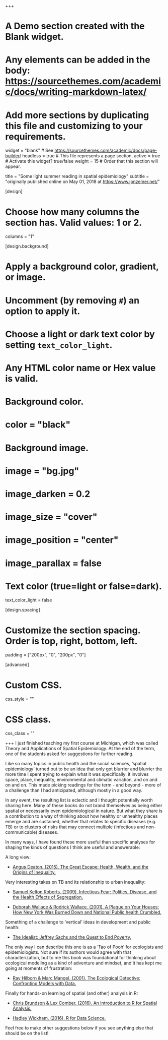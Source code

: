 +++
# A Demo section created with the Blank widget.
# Any elements can be added in the body: https://sourcethemes.com/academic/docs/writing-markdown-latex/
# Add more sections by duplicating this file and customizing to your requirements.

widget = "blank"  # See https://sourcethemes.com/academic/docs/page-builder/
headless = true  # This file represents a page section.
active = true  # Activate this widget? true/false
weight = 15  # Order that this section will appear.

title = "Some light summer reading in spatial epidemiology"
subtitle = "originally published online on May 01, 2018 at https://www.jonzelner.net/"

[design]
  # Choose how many columns the section has. Valid values: 1 or 2.
  columns = "1"

[design.background]
  # Apply a background color, gradient, or image.
  #   Uncomment (by removing `#`) an option to apply it.
  #   Choose a light or dark text color by setting `text_color_light`.
  #   Any HTML color name or Hex value is valid.

  # Background color.
# color = "black"
  
  # Background image.
# image = "bg.jpg"
# image_darken = 0.2
# image_size = "cover"
# image_position = "center"
# image_parallax = false 
  
  # Text color (true=light or false=dark).
  text_color_light = false

[design.spacing]
  # Customize the section spacing. Order is top, right, bottom, left.
  padding = ["200px", "0", "200px", "0"]

[advanced]
 # Custom CSS. 
 css_style = ""
 
 # CSS class.
 css_class = ""

+++
I just finished teaching my first course at Michigan, which was called Theory and Applications of Spatial Epidemiology. At the end of the term, one of the students asked for suggestions for further reading.

Like so many topics in public health and the social sciences, ‘spatial epidemiology’ turned out to be an idea that only got blurrier and blurrier the more time I spent trying to explain what it was specifically: it involves space, place, inequality, environmental and climatic variation, and on and on and on. This made picking readings for the term - and beyond - more of a challenge than I had anticipated, although mostly in a good way.

In any event, the resulting list is eclectic and I thought potentially worth sharing here. Many of these books do not brand themselves as being either spatial or necessarily even epidemiological in nature. But what they share is a contribution to a way of thinking about how healthy or unhealthy places emerge and are sustained, whether that relates to specific diseases (e.g. TB) or to clusters of risks that may connect multiple (infectious and non-communicable) diseases.

In many ways, I have found these more useful than specific analyses for shaping the kinds of questions I think are useful and answerable:

A long view:

- [Angus Deaton. (2015). The Great Escape: Health, Wealth, and the Origins of Inequality.](https://www.amazon.com/Great-Escape-Health-Origins-Inequality/dp/0691165629/ref=sr_1_1?s=books&ie=UTF8&qid=1523648549&sr=1-1&keywords=angus+deaton+great+escape)

Very interesting takes on TB and its relationship to urban inequality:

- [Samuel Kelton Roberts. (2009). Infectious Fear: Politics, Disease, and the Health Effects of Segregation.](https://www.amazon.com/Infectious-Fear-Politics-Segregation-Medicine/dp/0807859346/ref=sr_1_1?s=books&ie=UTF8&qid=1523648262&sr=1-1&keywords=infectious+fear)

- [Deborah Wallace & Rodrick Wallace. (2001). A Plague on Your Houses: How New York Was Burned Down and National Public health Crumbled.](https://www.amazon.com/s/ref=nb_sb_noss_2?url=search-alias%3Dstripbooks&field-keywords=a+plague+on+your+houses)

Something of a challenge to ‘vertical’ ideas in development and public health:

- [The Idealist: Jeffrey Sachs and the Quest to End Poverty.](https://www.amazon.com/Idealist-Jeffrey-Sachs-Poverty-Hardcover/dp/B00GSD203S/ref=sr_1_2?ie=UTF8&qid=1523647727&sr=8-2&keywords=the+idealist+nina+munk)

The only way I can describe this one is as a ‘Tao of Pooh’ for ecologists and epidemiologists. Not sure if its authors would agree with that characterization, but to me this book was foundational for thinking about ecological modeling as a kind of adventure and mindset, and it has kept me going at moments of frustration:

- [Ray Hilborn & Marc Mangel. (2001). The Ecological Detective: Confronting Models with Data.](https://www.amazon.com/Ecological-Detective-Confronting-Models-Data/dp/0691034974/ref=sr_1_1?s=books&ie=UTF8&qid=1523648022&sr=1-1&keywords=the+ecological+detective)

Finally for hands-on learning of spatial (and other) analysis in R:

- [Chris Brundson & Lex Comber. (2016). An Introduction to R for Spatial Analysis.](https://www.amazon.com/Introduction-Spatial-Analysis-Mapping/dp/1446272958/ref=sr_1_3?s=books&ie=UTF8&qid=1523647937&sr=1-3&keywords=spatial+r)

- [Hadley Wickham. (2016). R for Data Science.](https://www.amazon.com/Data-Science-Transform-Visualize-Model/dp/1491910399/ref=pd_sim_14_4?_encoding=UTF8&pd_rd_i=1491910399&pd_rd_r=RWTXF7QVAMPG3NCWVW5Y&pd_rd_w=oufv2&pd_rd_wg=jkhfZ&psc=1&refRID=RWTXF7QVAMPG3NCWVW5Y)

Feel free to make other suggestions below if you see anything else that should be on the list!
